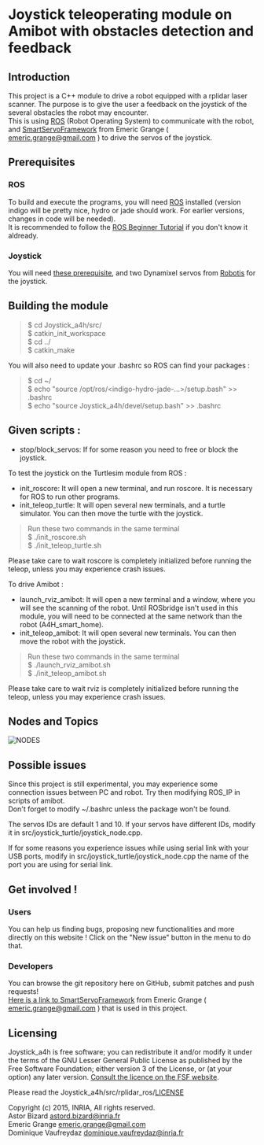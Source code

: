Joystick teleoperating module on Amibot with obstacles detection and feedback
=============================================================================

## Introduction

This project is a C++ module to drive a robot equipped with a rplidar laser scanner. The purpose is to give the user a feedback on the joystick of the several obstacles the robot may encounter.  
This is using [ROS](http://www.ros.org/) (Robot Operating System) to communicate with the robot, and [SmartServoFramework](https://github.com/emericg/SmartServoFramework) from Emeric Grange ( <emeric.grange@gmail.com> ) to drive the servos of the joystick.

## Prerequisites

### ROS
To build and execute the programs, you will need [ROS](http://www.ros.org/install/) installed (version indigo will be pretty nice, hydro or jade should work. For earlier versions, changes in code will be needed).  
It is recommended to follow the [ROS Beginner Tutorial](http://wiki.ros.org/ROS/Tutorials#Beginner_Level) if you don't know it aldready.

### Joystick

You will need [these prerequisite](https://github.com/emericg/SmartServoFramework#prerequisite), and two Dynamixel servos from [Robotis](http://www.robotis.com/) for the joystick.

## Building the module

> $ cd Joystick_a4h/src/  
> $ catkin_init_workspace  
> $ cd ../  
> $ catkin_make  

You will also need to update your .bashrc so ROS can find your packages :
> $ cd ~/  
> $ echo "source /opt/ros/\<indigo-hydro-jade-...>/setup.bash" >> .bashrc  
> $ echo "source Joystick_a4h/devel/setup.bash" >> .bashrc  

## Given scripts :

* stop/block_servos: If for some reason you need to free or block the joystick.

To test the joystick on the Turtlesim module from ROS :
* init_roscore: It will open a new terminal, and run roscore. It is necessary for ROS to run other programs.
* init_teleop_turtle: It will open several new terminals, and a turtle simulator. You can then move the turtle with the joystick.  

> Run these two commands in the same terminal  
> $ ./init_roscore.sh  
> $ ./init_teleop_turtle.sh  

Please take care to wait roscore is completely initialized before running the teleop, unless you may experience crash issues.

To drive Amibot :
* launch_rviz_amibot: It will open a new terminal and a window, where you will see the scanning of the robot. Until ROSbridge isn't used in this module, you will need to be connected at the same network than the robot (A4H_smart_home).
* init_teleop_amibot: It will open several new terminals. You can then move the robot with the joystick.  

> Run these two commands in the same terminal  
> $ ./launch_rviz_amibot.sh  
> $ ./init_teleop_amibot.sh  

Please take care to wait rviz is completely initialized before running the teleop, unless you may experience crash issues.

## Nodes and Topics
![NODES](http://i.imgur.com/wVb8Q3M.png)

## Possible issues
Since this project is still experimental, you may experience some connection issues between PC and robot. Try then modifying ROS_IP in scripts of amibot.  
Don't forget to modify ~/.bashrc unless the package won't be found.

The servos IDs are default 1 and 10. If your servos have different IDs, modify it in src/joystick_turtle/joystick_node.cpp.

If for some reasons you experience issues while using serial link with your USB ports, modify in src/joystick_turtle/joystick_node.cpp the name of the port you are using for serial link.

## Get involved !

### Users

You can help us finding bugs, proposing new functionalities and more directly on this website ! Click on the "New issue" button in the menu to do that.

### Developers

You can browse the git repository here on GitHub, submit patches and push requests!  
[Here is a link to SmartServoFramework](https://github.com/emericg/SmartServoFramework) from Emeric Grange ( <emeric.grange@gmail.com> ) that is used in this project.

## Licensing

Joystick_a4h is free software; you can redistribute it and/or modify it under the terms of the GNU Lesser General Public License as published by the Free Software Foundation; either version 3 of the License, or (at your option) any later version.
[Consult the licence on the FSF website](http://www.gnu.org/licenses/lgpl-3.0.txt).

Please read the Joystick_a4h/src/rplidar_ros/[LICENSE](https://github.com/Astor-Bizard/Joystick_a4h/blob/master/src/rplidar_ros/LICENSE)

Copyright (c) 2015, INRIA, All rights reserved.  
Astor Bizard <astord.bizard@inria.fr>  
Emeric Grange <emeric.grange@gmail.com>  
Dominique Vaufreydaz <dominique.vaufreydaz@inria.fr>  
